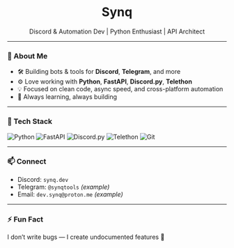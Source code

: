 <h1 align="center">Synq</h1>

<p align="center">
  Discord & Automation Dev | Python Enthusiast | API Architect
</p>

---

### 👋 About Me
- 🛠️ Building bots & tools for **Discord**, **Telegram**, and more  
- ⚙️ Love working with **Python**, **FastAPI**, **Discord.py**, **Telethon**  
- 💡 Focused on clean code, async speed, and cross-platform automation  
- 🧠 Always learning, always building

---

### 🧰 Tech Stack
![Python](https://img.shields.io/badge/Python-3670A0?style=for-the-badge&logo=python&logoColor=ffdd54)
![FastAPI](https://img.shields.io/badge/FastAPI-005571?style=for-the-badge&logo=fastapi)
![Discord.py](https://img.shields.io/badge/Discord.py-7289DA?style=for-the-badge&logo=discord&logoColor=white)
![Telethon](https://img.shields.io/badge/Telethon-2CA5E0?style=for-the-badge&logo=telegram&logoColor=white)
![Git](https://img.shields.io/badge/Git-F05032?style=for-the-badge&logo=git&logoColor=white)

---

### 📫 Connect
- Discord: `synq.dev`
- Telegram: `@synqtools` *(example)*
- Email: `dev.synq@proton.me` *(example)*

---

### ⚡ Fun Fact
I don’t write bugs — I create undocumented features 🐛

